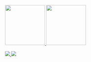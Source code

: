 

<div> 
<a href="https://github.com/iDouglasS">
<img height="130 " src="https://github-readme-stats.vercel.app/api?username=iDouglasS&theme=dark&show_icons=true"/>
<img height="130" src="https://github-readme-stats.vercel.app/api/top-langs/?username=iDouglasS&layout=compact&theme=dark&show"/>
<div>

<div style="display: inline_block"><br>
<a href="silva.douglas0298@gmail.com
"><img src="https://img.shields.io/badge/Gmail-D14836?style=for-the-badge&logo=gmail&logoColor=white"/>
<a href="https://www.linkedin.com/in/douglas-santana0111010001101001/"><img src="https://img.shields.io/badge/LinkedIn-0077B5?style=for-the-badge&logo=linkedin&logoColor=white"/>
</div>
